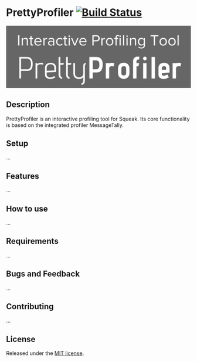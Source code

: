 # PrettyProfiler [![Build Status](https://api.travis-ci.org/HPI-SWA-Teaching/SWT16-Project-13.svg)](https://travis-ci.org/HPI-SWA-Teaching/SWT16-Project-13)

![PrettyProfiler Logo](/PrettyProfilerLogo.png?raw=true "PrettyProfiler Logo")

## Description
PrettyProfiler is an interactive profiling tool for Squeak. Its core functionality is based on the integrated profiler MessageTally.

## Setup
...

## Features
...

## How to use
...

## Requirements
...

## Bugs and Feedback
...

## Contributing
...

## License
Released under the [MIT license](http://www.opensource.org/licenses/MIT).

